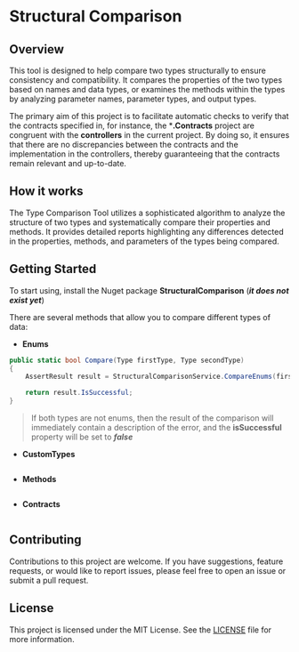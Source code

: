 # Structural Comparison

## Overview
This tool is designed to help compare two types structurally to ensure consistency and compatibility.
It compares the properties of the two types based on names and data types, or examines the methods within the types
by analyzing parameter names, parameter types, and output types.

The primary aim of this project is to facilitate automatic checks to verify that the contracts specified in,
for instance, the ***.Contracts** project are congruent with the **controllers** in the current project.
By doing so, it ensures that there are no discrepancies between the contracts and the implementation in the controllers,
thereby guaranteeing that the contracts remain relevant and up-to-date.

## How it works
The Type Comparison Tool utilizes a sophisticated algorithm to analyze the structure of two types and systematically
compare their properties and methods. It provides detailed reports highlighting any differences detected in the properties,
methods, and parameters of the types being compared.

## Getting Started

To start using, install the Nuget package **StructuralComparison** (**_it does not exist yet_**)

There are several methods that allow you to compare different types of data:

- **Enums**
```cs
public static bool Compare(Type firstType, Type secondType)
{
    AssertResult result = StructuralComparisonService.CompareEnums(firstType, secondType);

    return result.IsSuccessful;
}
```

> If both types are not enums, then the result of the comparison will immediately contain a description of the error, and the **isSuccessful** property will be set to **_false_**

- **CustomTypes**
```cs

```

- **Methods**
```cs

```

- **Contracts**
```cs

```

## Contributing
Contributions to this project are welcome.
If you have suggestions, feature requests, or would like to report issues, please feel free to open an issue or submit a pull request.

## License
This project is licensed under the MIT License. See the [LICENSE](LICENSE) file for more information.
